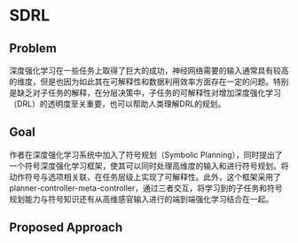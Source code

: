 # SDRL

## Problem

深度强化学习在一些任务上取得了巨大的成功，神经网络需要的输入通常具有较高的维度，但是也因为如此其在可解释性和数据利用效率方面存在一定的问题。特别是缺乏对子任务的解释，在分层决策中，子任务的可解释性对增加深度强化学习（DRL）的透明度至关重要，也可以帮助人类理解DRL的规划。



## Goal

作者在深度强化学习系统中加入了符号规划（Symbolic Planning），同时提出了一个符号深度强化学习框架，使其可以同时处理高维度的输入和进行符号规划。将动作符号与选项相关联，在任务层级上实现了可解释性。此外，这个框架采用了planner-controller-meta-controller，通过三者交互，将学习到的子任务和符号规划能力与符号知识还有从高维感官输入进行的端到端强化学习结合在一起。

## Proposed Approach

